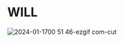 # WILL

![2024-01-1700 51 46-ezgif com-cut](https://github.com/Ahnjuhyeon/WILL/assets/134281116/cf401fd5-105d-478d-97cd-1447fe58b5f7)
